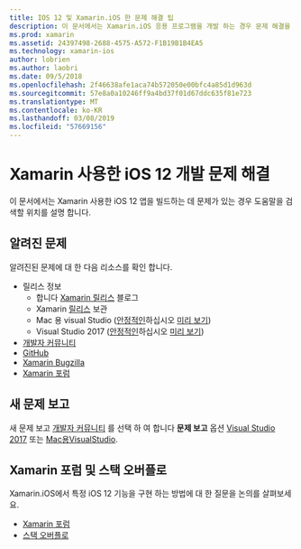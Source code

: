 ```yaml
---
title: IOS 12 및 Xamarin.iOS 한 문제 해결 팁
description: 이 문서에서는 Xamarin.iOS 응용 프로그램을 개발 하는 경우 문제 해결을 위해 사용할 수 있는 리소스를 설명 합니다. 알려진된 문제를 보고, 새 문제 및 기타 문제 해결 리소스에 설명 합니다.
ms.prod: xamarin
ms.assetid: 24397498-2688-4575-A572-F1B19B1B4EA5
ms.technology: xamarin-ios
author: lobrien
ms.author: laobri
ms.date: 09/5/2018
ms.openlocfilehash: 2f46638afe1aca74b572050e00bfc4a85d1d963d
ms.sourcegitcommit: 57e8a0a10246ff9a4bd37f01d67ddc635f81e723
ms.translationtype: MT
ms.contentlocale: ko-KR
ms.lasthandoff: 03/08/2019
ms.locfileid: "57669156"
---
```

# <a name="troubleshooting-ios-12-development-with-xamarin"></a>Xamarin 사용한 iOS 12 개발 문제 해결

이 문서에서는 Xamarin 사용한 iOS 12 앱을 빌드하는 데 문제가 있는 경우 도움말을 검색할 위치를 설명 합니다.

## <a name="known-issues"></a>알려진 문제

알려진된 문제에 대 한 다음 리소스를 확인 합니다.

- 릴리스 정보
    - 합니다 [Xamarin 릴리스](http://releases.xamarin.com/) 블로그
    - Xamarin [릴리스](https://docs.microsoft.com/xamarin/ios/release-notes/) 보관
    - Mac 용 visual Studio ([안정적인](https://docs.microsoft.com/visualstudio/releasenotes/vs2017-mac-relnotes)하십시오 [미리 보기](https://docs.microsoft.com/visualstudio/releasenotes/vs2017-mac-preview-relnotes))
    - Visual Studio 2017 ([안정적인](https://docs.microsoft.com/visualstudio/releasenotes/vs2017-relnotes)하십시오 [미리 보기](https://docs.microsoft.com/visualstudio/releasenotes/vs2017-preview-relnotes))
- [개발자 커뮤니티](https://developercommunity.visualstudio.com/search.html)
- [GitHub](https://github.com/xamarin/xamarin-macios/issues)
- [Xamarin Bugzilla](https://bugzilla.xamarin.com/query.cgi?product=iOS)
- [Xamarin 포럼](https://forums.xamarin.com/categories/ios)

## <a name="report-a-new-issue"></a>새 문제 보고

새 문제 보고 [개발자 커뮤니티](https://developercommunity.visualstudio.com/spaces/8/index.html) 를 선택 하 여 합니다 **문제 보고** 옵션 [Visual Studio 2017](https://docs.microsoft.com/visualstudio/ide/how-to-report-a-problem-with-visual-studio-2017) 또는 [Mac용VisualStudio](https://docs.microsoft.com/visualstudio/mac/report-a-problem).

## <a name="xamarin-forums-and-stack-overflow"></a>Xamarin 포럼 및 스택 오버플로

Xamarin.iOS에서 특정 iOS 12 기능을 구현 하는 방법에 대 한 질문을 논의를 살펴보세요.

- [Xamarin 포럼](http://forums.xamarin.com/categories/ios)
- [스택 오버플로](https://stackoverflow.com/search?tab=newest&q=xamarin)
